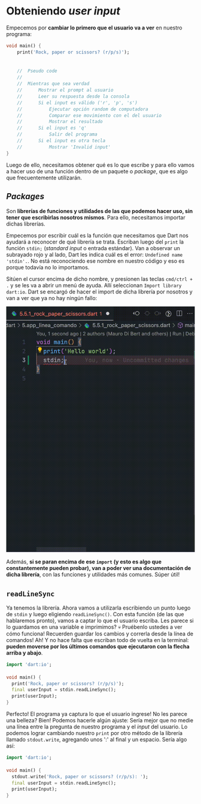 # Obteniendo _user input_

Empecemos por __cambiar lo primero que el usuario va a ver__ en nuestro programa:

```dart
void main() {
    print('Rock, paper or scissors? (r/p/s)');


    //  Pseudo code
    //  
    //  Mientras que sea verdad
    //      Mostrar el prompt al usuario
    //      Leer su respuesta desde la consola
    //      Si el input es válido ('r', 'p', 's')
    //          Ejecutar opción random de computadora
    //          Comparar ese movimiento con el del usuario
    //          Mostrar el resultado
    //      Si el input es 'q'
    //          Salir del programa
    //      Si el input es otra tecla
    //          Mostrar 'Invalid input'
}
```

Luego de ello, necesitamos obtener qué es lo que escribe y para ello vamos a hacer uso de una función dentro de un paquete o _package_, que es algo que frecuentemente utilizarán.

## _Packages_

Son __librerías de funciones y utilidades de las que podemos hacer uso, sin tener que escribirlas nosotros mismos__. Para ello, necesitamos importar dichas librerías.

Empecemos por escribir cuál es la función que necesitamos que Dart nos ayudará a reconocer de qué librería se trata. Escriban luego del `print` la función `stdin;` (_standard input_ o entrada estándar). Van a observar un subrayado rojo y al lado, Dart les indica cuál es el error: `Undefined name 'stdin'.`. No está reconociendo ese nombre en nuestro código y eso es porque todavía no lo importamos.

Sitúen el cursor encima de dicho nombre, y presionen las teclas `cmd/ctrl + .` y se les va a abrir un menú de ayuda. Allí seleccionan `Import library dart:io`. Dart se encargó de hacer el import de dicha librería por nosotros y van a ver que ya no hay ningún fallo:

![Importando dart:io](https://raw.githubusercontent.com/themonkslab/courses/main/dart/5.app_linea_comando/5.7_importando_dart_io.gif)

Además, __si se paran encima de ese `import` (y esto es algo que constantemente pueden probar), van a poder ver una documentación de dicha librería__, con las funciones y utilidades más comunes. Súper útil!

## `readLineSync`

Ya tenemos la librería. Ahora vamos a utilizarla escribiendo un punto luego de `stdin` y luego eligiendo `readLineSync()`. Con esta función (de las que hablaremos pronto), vamos a captar lo que el usuario escriba. Les parece si lo guardamos en una variable e imprimimos? 💀 Pruébenlo ustedes a ver cómo funciona! Recuerden guardar los cambios y correrla desde la línea de comandos! Ah! Y no hace falta que escriban todo de vuelta en la terminal: __pueden moverse por los últimos comandos que ejecutaron con la flecha arriba y abajo__.

```dart
import 'dart:io';

void main() {
  print('Rock, paper or scissors? (r/p/s)');
  final userInput = stdin.readLineSync();
  print(userInput);
}
```

Perfecto! El programa ya captura lo que el usuario ingrese! No les parece una belleza? Bien! Podemos hacerle algún ajuste: Sería mejor que no medie una línea entre la pregunta de nuestro programa y el _input_ del usuario. Lo podemos lograr cambiando nuestro `print` por otro método de la librería llamado `stdout.write`, agregando unos ':' al final y un espacio.  Sería algo así:

```dart
import 'dart:io';

void main() {
  stdout.write('Rock, paper or scissors? (r/p/s): ');
  final userInput = stdin.readLineSync();
  print(userInput);
}
```
